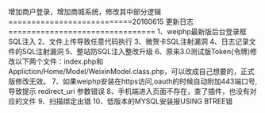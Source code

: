 增加商户登录，增加商城系统，修改其中部分逻辑
===========================20160615 更新日志================================
1、weiphp最新版后台登录框SQL注入
2、文件上传导致任意代码执行
3、微贺卡SQL注射漏洞
4、日志记录文件的SQL注射漏洞
5、整站防SQL注入整改升级
6、原来3.0测试版Token(令牌)修改以下两个文件：index.php和Appliction/Home/Model/WeixinModel.class.php，可以改成自己想要的，正式版修改无效。
7、如果weiphp安装在https访问,oauth的时候自动附加443端口号,导致提示 redirect_uri 参数错误
8、手机端进入页面不存在，查了插件，也没有对应的文件
9、扫描绑定出错
10、低版本的MYSQL安装报USING BTREE错


